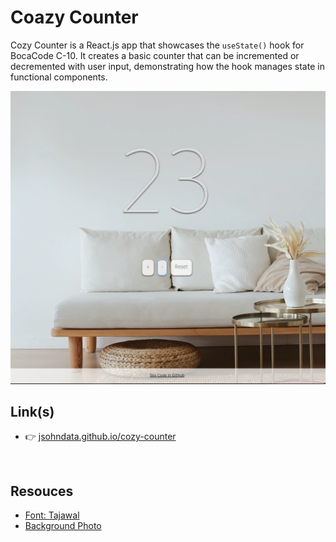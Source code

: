 # Coazy Counter
Cozy Counter is a React.js app that showcases the `useState()` hook for BocaCode C-10. It creates a basic counter that can be incremented or decremented with user input, demonstrating how the hook manages state in functional components. 

[![Screen Shot](./public/images/readme.webp)](https://jsohndata.github.io/cozy-counter/)

## Link(s)
* 👉 [jsohndata.github.io/cozy-counter](https://jsohndata.github.io/cozy-counter/)

<br>

## Resouces
* [Font: Tajawal](https://fonts.google.com/specimen/Tajawal?query=Tajawal)
* [Background Photo](https://www.pexels.com/photo/white-couch-on-wooden-floor-4352247/)